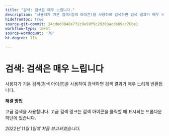 ```yaml
---
title: "검색: 검색은 매우 느립니다."
description: "사용자가 기본 검색(검색 아이콘)을 사용하여 검색하면 검색 결과가 매우 느리게 반환됩니다."
hidefromtoc: true
source-git-commit: 34cded8048e7f2c9e99f9c29303acde09ac76be1
workflow-type: tm+mt
source-wordcount: '70'
ht-degree: 11%

---
```



# 검색: 검색은 매우 느립니다

사용자가 기본 검색(검색 아이콘)을 사용하여 검색하면 검색 결과가 매우 느리게 반환됩니다.

**해결 방법**

고급 검색을 사용합니다. 고급 검색 링크는 검색 아이콘을 클릭할 때 표시되는 드롭다운 하단에 있습니다.

_2022년 11월 1일에 처음 보고되었습니다._

